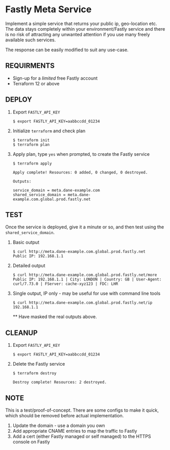 # **Fastly Meta Service**

Implement a simple service that returns your public ip, geo-location etc. The data stays completely within your environment/Fastly service and there is no risk of attracting any unwanted attention if you use many freely available such services.

The response can be easily modified to suit any use-case.


## **REQUIRMENTS**

* Sign-up for a *limited* free Fastly account
* Terraform 12 or above

## **DEPLOY**

1. Export `FASTLY_API_KEY`
   ```
   $ export FASTLY_API_KEY=aabbccdd_01234
   ````

1. Initialize `terraform` and check plan
   ```
   $ terraform init
   $ terraform plan
   ````

1. Apply plan, type `yes` when prompted, to create the Fastly service
   ```
   $ terraform apply

   Apply complete! Resources: 0 added, 0 changed, 0 destroyed.

   Outputs:

   service_domain = meta.dane-example.com
   shared_service_domain = meta.dane-example.com.global.prod.fastly.net

   ````

## **TEST**

Once the service is deployed, give it a minute or so, and then test using the `shared_service_domain`.

1. Basic output
   ```
   $ curl http://meta.dane-example.com.global.prod.fastly.net
   Public IP: 192.168.1.1
   ```
1. Detailed output
   ```
   $ curl http://meta.dane-example.com.global.prod.fastly.net/more
   Public IP: 192.168.1.1 | City: LONDON | Country: GB | User-Agent: curl/7.73.0 | FServer: cache-xyz123 | FDC: LHR
   ```
1. Single output, IP only - may be useful for use with command line tools
   ```
   $ curl http://meta.dane-example.com.global.prod.fastly.net/ip
   192.168.1.1
   ```

   ** Have masked the real outputs above.

## **CLEANUP**

1. Export `FASTLY_API_KEY`
   ```
   $ export FASTLY_API_KEY=aabbccdd_01234
   ````

2. Delete the Fastly service
   ```
   $ terraform destroy

   Destroy complete! Resources: 2 destroyed.
   ````

## **NOTE** ##
This is a test/proof-of-concept. There are some configs to make it quick, which should be removed before actual implementation.

1. Update the domain - use a domain you own
2. Add appropriate CNAME entries to map the traffic to Fastly
3. Add a cert (either Fastly managed or self managed) to the HTTPS console on Fastly


